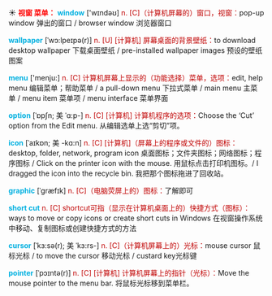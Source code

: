 ☀ <font color="red">**视窗 菜单：**</font>
<font color="sky blue">**window**</font> ['wɪndəʊ] 
<font color="#c00000">n. [C]（计算机屏幕的）窗口，视窗：</font>pop-up window 弹出的窗口 / browser window 浏览器窗口
           
<font color="sky blue">**wallpaper**</font> [ˈwɔ:lpeɪpə(r)]
<font color="#c00000">n. [U] [计算机] 屏幕桌面的背景壁纸：</font>to download desktop wallpaper 下载桌面壁纸 / pre-installed wallpaper images 预设的壁纸图案

<font color="sky blue">**menu**</font> ['menju:] 
<font color="#c00000">n. [C] 计算机屏幕上显示的（功能选择）菜单，选项：</font>edit, help menu 编辑菜单；帮助菜单 / a pull-down menu 下拉式菜单 / main menu 主菜单 / menu item 菜单项 / menu interface 菜单界面
                      
<font color="sky blue">**option**</font> [ˈɒpʃn; 美 ˈɑ:p-]
<font color="#c00000">n. [C] [计算机] 计算机程序的选项：</font>Choose the ‘Cut’ option from the Edit menu. 从编辑选单上选“剪切”项。
 
<font color="sky blue">**icon**</font> [ˈaɪkɒn; 美 -kɑ:n]
<font color="#c00000">n. [C] [计算机]（屏幕上的程序或文件的）图标：</font>desktop, folder, network, program icon 桌面图标；文件夹图标；网络图标；程序图标 / Click on the printer icon with the mouse. 用鼠标点击打印机图标。/ I dragged the icon into the recycle bin. 我把那个图标拖进了回收站。
                     
<font color="sky blue">**graphic**</font> [ˈgræfɪk]
<font color="#c00000">n. [C]（电脑荧屏上的）图标：</font>了解即可 

<font color="sky blue">**short cut**</font>
<font color="#c00000">n. [C] shortcut可指（显示在计算机桌面上的）快捷方式（图标）：</font>ways to move or copy icons or create short cuts in Windows 在视窗操作系统中移动、复制图标或创建快捷方式的方法
           
<font color="sky blue">**cursor**</font> [ˈkɜ:sə(r); 美 ˈkɜ:rs-]
<font color="#c00000">n. [C]（计算机屏幕上的）光标：</font>mouse cursor 鼠标光标 / to move the cursor 移动光标 / custard key光标键
           
<font color="sky blue">**pointer**</font> [ˈpɔɪntə(r)]
<font color="#c00000">n. [C] [计算机] 计算机屏幕上的指针（光标）：</font>Move the mouse pointer to the menu bar. 将鼠标光标移到菜单栏。
 
